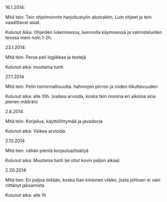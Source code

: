 ﻿16.1.2014:

Mitä tein:
Tein ohjelmoinnin harjoitustyön abstraktin. Luin ohjeet ja tein vaadittavat asiat.   

Kulunut Aika:
Ohjeiden lukemisessa, luennolla käymisessä ja valmisteluiden teossa meni noin 1-2h.


23.1.2014:

Mitä tein:
Perus peli logiikkaa ja testejä

Kulunut aika:
muutama tunti

27.1.2014

Mitä tein:
Pelin toiminnallisuutta. hahmojen piirron ja niiden liikuttavuuden

Kulunut aika:
alle 10h. (vaikea arvoida, koska tein monina eri aikoina aina pienen määrän)

2.6.2014

Mitä tein:
Korjailua, käyttöliittymää ja javadocia

Kulunut aika:
Vaikea arvioida.

2.13.2014

Mitä tien: 
vähän pientä korjaulua/lisäilyä

Kulunut aika:
Muutama tunti (ei ollut kovin paljon aikaa)

2.20.2014

Mitä tien: 
En paljoa mitään, koska liian kiireinen viikko, josta johtuen ei vain riittänyt jaksamista

Kulunut aika:
alle 1h